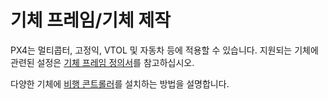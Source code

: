 # 기체 프레임/기체 제작

PX4는 멀티콥터, 고정익, VTOL 및 자동차 등에 적용할 수 있습니다. 지원되는 기체에 관련된 설정은 [기체 프레임 정의서](../airframes/airframe_reference.md)를 참고하십시오.

다양한 기체에 [비행 콘트롤러](../flight_controller/README.md)를 설치하는 방법을 설명합니다.
